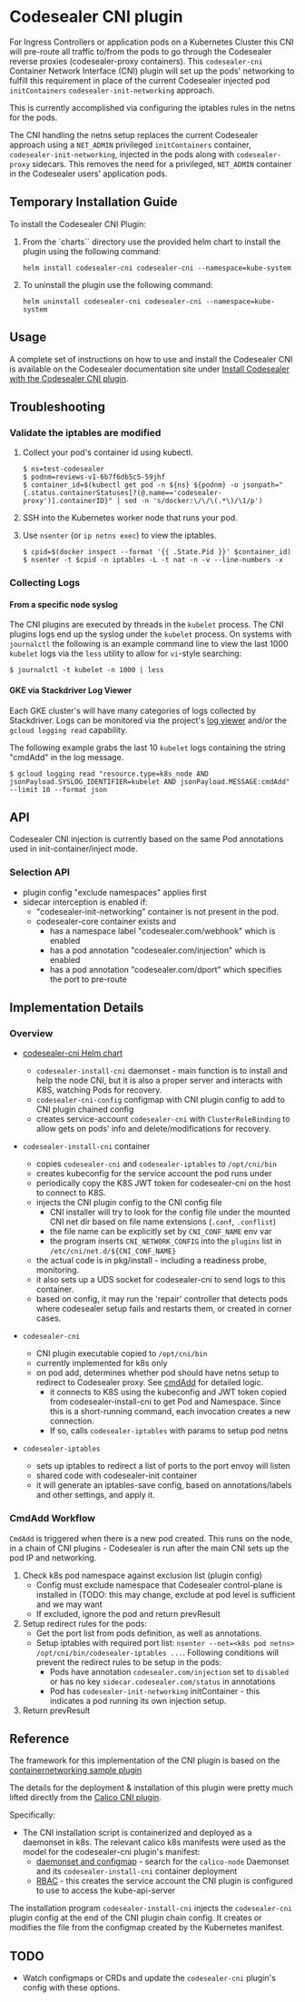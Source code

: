 # Codesealer CNI plugin

For Ingress Controllers or application pods on a Kubernetes Cluster this CNI will pre-route all traffic to/from the pods to go through the
Codesealer reverse proxies (codesealer-proxy containers).  This `codesealer-cni` Container Network Interface (CNI) plugin will
set up the pods' networking to fulfill this requirement in place of the current Codesealer injected pod `initContainers`
`codesealer-init-networking` approach.

This is currently accomplished via configuring the iptables rules in the netns for the pods.

The CNI handling the netns setup replaces the current Codesealer approach using a `NET_ADMIN` privileged
`initContainers` container, `codesealer-init-networking`, injected in the pods along with `codesealer-proxy` sidecars.  This
removes the need for a privileged, `NET_ADMIN` container in the Codesealer users' application pods.

## Temporary Installation Guide

To install the Codesealer CNI Plugin:

1. From the `charts`` directory use the provided helm chart to install the plugin using the following command:
    ```console
    helm install codesealer-cni codesealer-cni --namespace=kube-system
    ```
2. To uninstall the plugin use the following command:
    ```console
    helm uninstall codesealer-cni codesealer-cni --namespace=kube-system
    ```

## Usage

A complete set of instructions on how to use and install the Codesealer CNI is available on the Codesealer documentation site under [Install Codesealer with the Codesealer CNI plugin](https://istio.io/latest/docs/setup/additional-setup/cni/).

## Troubleshooting

### Validate the iptables are modified

1. Collect your pod's container id using kubectl.

    ```console
    $ ns=test-codesealer
    $ podnm=reviews-v1-6b7f6db5c5-59jhf
    $ container_id=$(kubectl get pod -n ${ns} ${podnm} -o jsonpath="{.status.containerStatuses[?(@.name=='codesealer-proxy')].containerID}" | sed -n 's/docker:\/\/\(.*\)/\1/p')
    ```

1. SSH into the Kubernetes worker node that runs your pod.

1. Use `nsenter` (or `ip netns exec`) to view the iptables.

    ```console
    $ cpid=$(docker inspect --format '{{ .State.Pid }}' $container_id)
    $ nsenter -t $cpid -n iptables -L -t nat -n -v --line-numbers -x
    ```

### Collecting Logs

#### From a specific node syslog

The CNI plugins are executed by threads in the `kubelet` process.  The CNI plugins logs end up the syslog
under the `kubelet` process. On systems with `journalctl` the following is an example command line
to view the last 1000 `kubelet` logs via the `less` utility to allow for `vi`-style searching:

```console
$ journalctl -t kubelet -n 1000 | less
```

#### GKE via Stackdriver Log Viewer

Each GKE cluster's will have many categories of logs collected by Stackdriver.  Logs can be monitored via
the project's [log viewer](https://cloud.google.com/logging/docs/view/overview) and/or the `gcloud logging read`
capability.

The following example grabs the last 10 `kubelet` logs containing the string "cmdAdd" in the log message.

```console
$ gcloud logging read "resource.type=k8s_node AND jsonPayload.SYSLOG_IDENTIFIER=kubelet AND jsonPayload.MESSAGE:cmdAdd" --limit 10 --format json
```

## API

Codesealer CNI injection is currently based on the same Pod annotations used in init-container/inject mode.


### Selection API

- plugin config "exclude namespaces" applies first
- sidecar interception is enabled if:
    - "codesealer-init-networking" container is not present in the pod.
    - codesealer-core container exists and
        - has a namespace label "codesealer.com/webhook" which is enabled
        - has a pod annotation "codesealer.com/injection" which is enabled
        - has a pod annotation "codesealer.com/dport" which specifies the port to pre-route

## Implementation Details

### Overview

- [codesealer-cni Helm chart](../manifests/charts/codesealer-cni/templates)
    - `codesealer-install-cni` daemonset - main function is to install and help the node CNI, but it is also a proper server and interacts with K8S, watching Pods for recovery.
    - `codesealer-cni-config` configmap with CNI plugin config to add to CNI plugin chained config
    - creates service-account `codesealer-cni` with `ClusterRoleBinding` to allow gets on pods' info and delete/modifications for recovery.

- `codesealer-install-cni` container
    - copies `codesealer-cni` and `codesealer-iptables` to `/opt/cni/bin`
    - creates kubeconfig for the service account the pod runs under
    - periodically copy the K8S JWT token for codesealer-cni on the host to connect to K8S.
    - injects the CNI plugin config to the CNI config file
        - CNI installer will try to look for the config file under the mounted CNI net dir based on file name extensions (`.conf`, `.conflist`)
        - the file name can be explicitly set by `CNI_CONF_NAME` env var
        - the program inserts `CNI_NETWORK_CONFIG` into the `plugins` list in `/etc/cni/net.d/${CNI_CONF_NAME}`
    - the actual code is in pkg/install - including a readiness probe, monitoring.
    - it also sets up a UDS socket for codesealer-cni to send logs to this container.
    - based on config, it may run the 'repair' controller that detects pods where codesealer setup fails and restarts them, or created in corner cases.

- `codesealer-cni`
    - CNI plugin executable copied to `/opt/cni/bin`
    - currently implemented for k8s only
    - on pod add, determines whether pod should have netns setup to redirect to Codesealer proxy. See [cmdAdd](#cmdadd-workflow) for detailed logic.
        - it connects to K8S using the kubeconfig and JWT token copied from codesealer-install-cni to get Pod and Namespace. Since this is a short-running command, each invocation creates a new connection.
        - If so, calls `codesealer-iptables` with params to setup pod netns

- `codesealer-iptables`
    - sets up iptables to redirect a list of ports to the port envoy will listen
    - shared code with codesealer-init container
    - it will generate an iptables-save config, based on annotations/labels and other settings, and apply it.

### CmdAdd Workflow

`CmdAdd` is triggered when there is a new pod created. This runs on the node, in a chain of CNI plugins - Codesealer is
run after the main CNI sets up the pod IP and networking.

1. Check k8s pod namespace against exclusion list (plugin config)
    - Config must exclude namespace that Codesealer control-plane is installed in (TODO: this may change, exclude at pod level is sufficient and we may want 
    - If excluded, ignore the pod and return prevResult
1. Setup redirect rules for the pods:
    - Get the port list from pods definition, as well as annotations.
    - Setup iptables with required port list: `nsenter --net=<k8s pod netns> /opt/cni/bin/codesealer-iptables ...`. Following conditions will prevent the redirect rules to be setup in the pods:
        - Pods have annotation `codesealer.com/injection` set to `disabled` or has no key `sidecar.codesealer.com/status` in annotations
        - Pod has `codesealer-init-networking` initContainer - this indicates a pod running its own injection setup.
1. Return prevResult

## Reference

The framework for this implementation of the CNI plugin is based on the
[containernetworking sample plugin](https://github.com/containernetworking/plugins/tree/main/plugins/sample)

The details for the deployment & installation of this plugin were pretty much lifted directly from the
[Calico CNI plugin](https://github.com/projectcalico/cni-plugin).

Specifically:

- The CNI installation script is containerized and deployed as a daemonset in k8s.  The relevant calico k8s manifests were used as the model for the codesealer-cni plugin's manifest:
    - [daemonset and configmap](https://docs.projectcalico.org/v3.2/getting-started/kubernetes/installation/hosted/calico.yaml) - search for the `calico-node` Daemonset and its `codesealer-install-cni` container deployment
    - [RBAC](https://docs.projectcalico.org/v3.2/getting-started/kubernetes/installation/rbac.yaml) - this creates the service account the CNI plugin is configured to use to access the kube-api-server

The installation program `codesealer-install-cni` injects the `codesealer-cni` plugin config at the end of the CNI plugin chain
config.  It creates or modifies the file from the configmap created by the Kubernetes manifest.

## TODO

- Watch configmaps or CRDs and update the `codesealer-cni` plugin's config with these options.